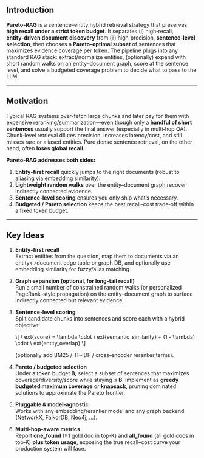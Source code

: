 ## Introduction

**Pareto‑RAG** is a sentence–entity hybrid retrieval strategy that preserves **high recall under a strict token budget**. It separates (i) high‑recall, **entity‑driven document discovery** from (ii) high‑precision, **sentence‑level selection**, then chooses a **Pareto‑optimal subset** of sentences that maximizes evidence coverage per token. The pipeline plugs into any standard RAG stack: extract/normalize entities, (optionally) expand with short random walks on an entity–document graph, score at the sentence level, and solve a budgeted coverage problem to decide what to pass to the LLM.

---

## Motivation

Typical RAG systems over-fetch large chunks and later pay for them with expensive reranking/summarization—even though only a **handful of short sentences** usually support the final answer (especially in multi‑hop QA). Chunk‑level retrieval dilutes precision, increases latency/cost, and still misses rare or aliased entities. Pure dense sentence retrieval, on the other hand, often **loses global recall**.

**Pareto‑RAG addresses both sides:**

1. **Entity‑first recall** quickly jumps to the right documents (robust to aliasing via embedding similarity).
2. **Lightweight random walks** over the entity–document graph recover indirectly connected evidence.
3. **Sentence‑level scoring** ensures you only ship what’s necessary.
4. **Budgeted / Pareto selection** keeps the best recall–cost trade‑off within a fixed token budget.

---

## Key Ideas

1. **Entity‑first recall**  
   Extract entities from the question, map them to documents via an entity↔document edge table or graph DB, and optionally use embedding similarity for fuzzy/alias matching.

2. **Graph expansion (optional, for long‑tail recall)**  
   Run a small number of constrained random walks (or personalized PageRank–style propagation) on the entity–document graph to surface indirectly connected but relevant evidence.

3. **Sentence‑level scoring**  
   Split candidate chunks into sentences and score each with a hybrid objective:

   \\[
   \	ext{score} = \\lambda \\cdot \	ext{semantic\_similarity} + (1 - \\lambda) \\cdot \	ext{entity\_overlap}
   \\]

   (optionally add BM25 / TF‑IDF / cross‑encoder reranker terms).

4. **Pareto / budgeted selection**  
   Under a token budget **B**, select a subset of sentences that maximizes coverage/diversity/score while staying ≤ **B**. Implement as **greedy budgeted maximum coverage** or **knapsack**, pruning dominated solutions to approximate the Pareto frontier.

5. **Pluggable & model‑agnostic**  
   Works with any embedding/reranker model and any graph backend (NetworkX, FalkorDB, Neo4j, …).

6. **Multi‑hop‑aware metrics**  
   Report **one_found** (≥1 gold doc in top‑K) and **all_found** (all gold docs in top‑K) **plus token usage**, exposing the true recall–cost curve your production system will face.
